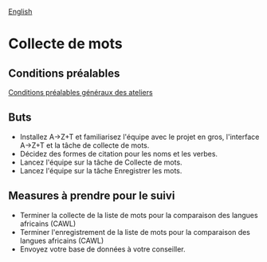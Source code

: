 <a href="../../ws/WORD_COLLECTION.md">English</a>

# <a>Collecte de mots</a>

## Conditions préalables

[Conditions préalables généraux des ateliers](../WORKSHOPS.md#Prerequisites)

## Buts

- Installez A→Z+T et familiarisez l'équipe avec le projet en gros, l'interface A→Z+T et la tâche de collecte de mots.
- Décidez des formes de citation pour les noms et les verbes.
- Lancez l'équipe sur la tâche de Collecte de mots.
- Lancez l'équipe sur la tâche Enregistrer les mots.

## Measures à prendre pour le suivi

- Terminer la collecte de la liste de mots pour la comparaison des langues africains (CAWL)
- Terminer l'enregistrement de la liste de mots pour la comparaison des langues africains (CAWL)
- Envoyez votre base de données à votre conseiller.
